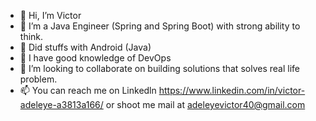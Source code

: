 - 👋 Hi, I’m Victor
- 👀 I’m a Java Engineer (Spring and Spring Boot) with strong ability to think.
- 👀 Did stuffs with Android (Java)
- 🌱 I have good knowledge of DevOps
- 💞️ I’m looking to collaborate on building solutions that solves real life problem.
- 📫 You can reach me on Linkedln https://www.linkedin.com/in/victor-adeleye-a3813a166/ or shoot me mail at adeleyevictor40@gmail.com

<!---
Vhictor/Vhictor is a ✨ special ✨ repository because its `README.md` (this file) appears on your GitHub profile.
You can click the Preview link to take a look at your changes.
--->
